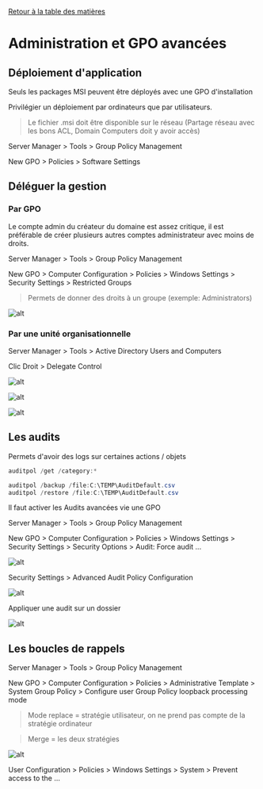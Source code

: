 [Retour à la table des matières](../README.md)

# Administration et GPO avancées

## Déploiement d'application

Seuls les packages MSI peuvent être déployés avec une GPO d'installation

Privilégier un déploiement par ordinateurs que par utilisateurs.

> Le fichier .msi doit être disponible sur le réseau (Partage réseau avec les bons ACL, Domain Computers doit y avoir accès)

Server Manager > Tools > Group Policy Management

New GPO  > Policies > Software Settings

## Déléguer la gestion

### Par GPO

Le compte admin du créateur du domaine est assez critique, il est préférable de créer plusieurs autres comptes administrateur avec moins de droits.

Server Manager > Tools > Group Policy Management

New GPO > Computer Configuration > Policies > Windows Settings > Security Settings > Restricted Groups

> Permets de donner des droits à un groupe (exemple: Administrators)

![alt](images/admin.png)

### Par une unité organisationnelle

Server Manager > Tools > Active Directory Users and Computers

Clic Droit > Delegate Control

![alt](images/admin2.png)

![alt](images/admin3.png)

![alt](images/admin4.png)

## Les audits

Permets d'avoir des logs sur certaines actions / objets

```powershell
auditpol /get /category:*
```

```powershell
auditpol /backup /file:C:\TEMP\AuditDefault.csv
auditpol /restore /file:C:\TEMP\AuditDefault.csv
```

Il faut activer les Audits avancées vie une GPO

Server Manager > Tools > Group Policy Management

New GPO > Computer Configuration > Policies > Windows Settings > Security Settings > Security Options > Audit: Force audit ...

![alt](images/admin5.png)

Security Settings > Advanced Audit Policy Configuration

![alt](images/admin6.png)

Appliquer une audit sur un dossier

![alt](images/admin7.png)

## Les boucles de rappels

Server Manager > Tools > Group Policy Management

New GPO > Computer Configuration > Policies > Administrative Template > System Group Policy > Configure user Group Policy loopback processing mode

> Mode replace = stratégie utilisateur, on ne prend pas compte de la stratégie ordinateur

> Merge = les deux stratégies

![alt](images/admin8.png)

User Configuration > Policies > Windows Settings > System > Prevent access to the ...